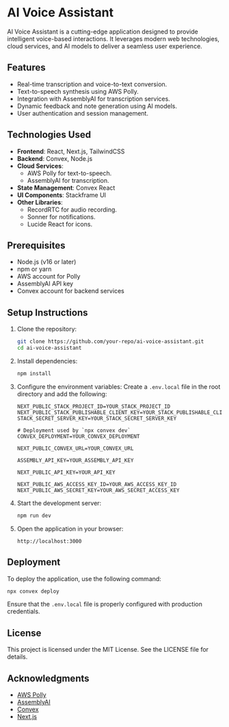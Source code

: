 
   # AI Voice Assistant

AI Voice Assistant is a cutting-edge application designed to provide intelligent voice-based interactions. It leverages modern web technologies, cloud services, and AI models to deliver a seamless user experience.

## Features

- Real-time transcription and voice-to-text conversion.
- Text-to-speech synthesis using AWS Polly.
- Integration with AssemblyAI for transcription services.
- Dynamic feedback and note generation using AI models.
- User authentication and session management.

## Technologies Used

- **Frontend**: React, Next.js, TailwindCSS
- **Backend**: Convex, Node.js
- **Cloud Services**:
  - AWS Polly for text-to-speech.
  - AssemblyAI for transcription.
- **State Management**: Convex React
- **UI Components**: Stackframe UI
- **Other Libraries**:
  - RecordRTC for audio recording.
  - Sonner for notifications.
  - Lucide React for icons.

## Prerequisites

- Node.js (v16 or later)
- npm or yarn
- AWS account for Polly
- AssemblyAI API key
- Convex account for backend services

## Setup Instructions

1. Clone the repository:
   ```bash
   git clone https://github.com/your-repo/ai-voice-assistant.git
   cd ai-voice-assistant
   ```

2. Install dependencies:
   ```bash
   npm install
   ```

3. Configure the environment variables:
   Create a `.env.local` file in the root directory and add the following:

   ```env
   NEXT_PUBLIC_STACK_PROJECT_ID=YOUR_STACK_PROJECT_ID
   NEXT_PUBLIC_STACK_PUBLISHABLE_CLIENT_KEY=YOUR_STACK_PUBLISHABLE_CLIENT_KEY
   STACK_SECRET_SERVER_KEY=YOUR_STACK_SECRET_SERVER_KEY

   # Deployment used by `npx convex dev`
   CONVEX_DEPLOYMENT=YOUR_CONVEX_DEPLOYMENT

   NEXT_PUBLIC_CONVEX_URL=YOUR_CONVEX_URL

   ASSEMBLY_API_KEY=YOUR_ASSEMBLY_API_KEY

   NEXT_PUBLIC_API_KEY=YOUR_API_KEY

   NEXT_PUBLIC_AWS_ACCESS_KEY_ID=YOUR_AWS_ACCESS_KEY_ID
   NEXT_PUBLIC_AWS_SECRET_KEY=YOUR_AWS_SECRET_ACCESS_KEY
   ```

4. Start the development server:
   ```bash
   npm run dev
   ```

5. Open the application in your browser:
   ```
   http://localhost:3000
   ```

## Deployment

To deploy the application, use the following command:
```bash
npx convex deploy
```

Ensure that the `.env.local` file is properly configured with production credentials.

## License

This project is licensed under the MIT License. See the LICENSE file for details.

## Acknowledgments

- [AWS Polly](https://aws.amazon.com/polly/)
- [AssemblyAI](https://www.assemblyai.com/)
- [Convex](https://convex.dev/)
- [Next.js](https://nextjs.org/)
